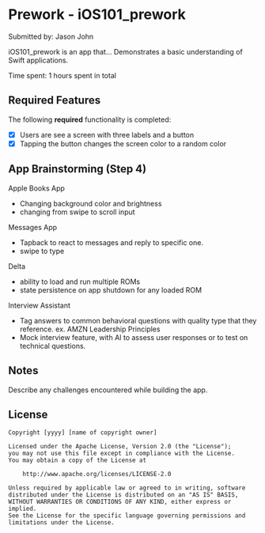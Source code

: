 
# Prework - iOS101_prework

Submitted by: Jason John

iOS101_prework is an app that...
  Demonstrates a basic understanding of Swift applications. 

Time spent: 1 hours spent in total

## Required Features

The following **required** functionality is completed:

- [X] Users are see a screen with three labels and a button
- [X] Tapping the button changes the screen color to a random color
 
## App Brainstorming (Step 4)

Apple Books App
  - Changing background color and brightness
  - changing from swipe to scroll input

Messages App
  - Tapback to react to messages and reply to specific one.
  - swipe to type

Delta
 - ability to load and run multiple ROMs
 - state persistence on app shutdown for any loaded ROM

Interview Assistant
  - Tag answers to common behavioral questions with quality type that they reference.
    ex. AMZN Leadership Principles
  - Mock interview feature, with AI to assess user responses or to test on technical questions. 

## Notes

Describe any challenges encountered while building the app.

## License

    Copyright [yyyy] [name of copyright owner]

    Licensed under the Apache License, Version 2.0 (the "License");
    you may not use this file except in compliance with the License.
    You may obtain a copy of the License at

        http://www.apache.org/licenses/LICENSE-2.0

    Unless required by applicable law or agreed to in writing, software
    distributed under the License is distributed on an "AS IS" BASIS,
    WITHOUT WARRANTIES OR CONDITIONS OF ANY KIND, either express or implied.
    See the License for the specific language governing permissions and
    limitations under the License.
